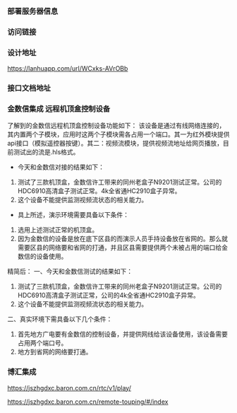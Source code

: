 ### 部署服务器信息


### 访问链接

### 设计地址
https://lanhuapp.com/url/WCxks-AVrOBb


### 接口文档地址

### 金数信集成 远程机顶盒控制设备

了解到的金数信远程机顶盒控制设备功能如下：
该设备是通过有线网络连接的，其内置两个子模块，应用时这两个子模块需各占用一个端口。其一为红外模块提供api接口（模拟遥控器按键）。其二：视频流模块，提供视频流地址给网页播放，目前测试出的流是.hls格式。

- 今天和金数信对接的结果如下：
1. 测试了三款机顶盒，金数信许工带来的同州老盒子N9201测试正常。公司的HDC6910高清盒子测试正常。4k全省通HC2910盒子异常。
2. 这个设备不能提供监测视频流状态的相关能力。

- 具上所述，演示环境需要具备以下条件：
1. 选用上述测试正常的机顶盒。
2. 因为金数信的设备是放在底下区县的而演示人员手持设备放在省网的。那么就需要区县的网络要和省网的打通，并且区县需要提供两个未被占用的端口给金数信的设备使用。


精简后：
一、今天和金数信测试的结果如下：
1. 测试了三款机顶盒，金数信许工带来的同州老盒子N9201测试正常。公司的HDC6910高清盒子测试正常，公司的4k全省通HC2910盒子异常。
2. 这个设备不能提供监测视频流状态的相关能力。

二、真实环境下需具备以下几个条件：
1. 首先地方广电要有金数信的控制设备，并提供网线给该设备使用，该设备需要占用两个端口号。
2. 地方到省网的网络要打通。


### 博汇集成
https://jszhgdxc.baron.com.cn/rtc/v1/play/

https://jszhgdxc.baron.com.cn/remote-touping/#/index
